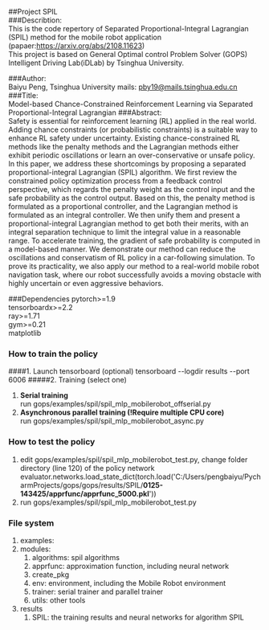 ##Project SPIL  
###Describtion:  
This is the code repertory of Separated Proportional-Integral Lagrangian (SPIL) method for the mobile robot application (papaer:https://arxiv.org/abs/2108.11623)  
This project is based on General Optimal control Problem Solver (GOPS) Intelligent Driving Lab(iDLab) by Tsinghua University.

###Author:  
Baiyu Peng, Tsinghua University
mails: pby19@mails.tsinghua.edu.cn
###Title:  
Model-based Chance-Constrained Reinforcement Learning via Separated Proportional-Integral Lagrangian
###Abstract:  
Safety is essential for reinforcement learning (RL) applied in the real world. Adding chance constraints (or probabilistic constraints) is a suitable way to enhance RL safety under uncertainty. Existing chance-constrained RL methods like the penalty methods and the Lagrangian methods either exhibit periodic oscillations or learn an over-conservative or unsafe policy. In this paper, we address these shortcomings by proposing a separated proportional-integral Lagrangian (SPIL) algorithm. We first review the constrained policy optimization process from a feedback control perspective, which regards the penalty weight as the control input and the safe probability as the control output. Based on this, the penalty method is formulated as a proportional controller, and the Lagrangian method is formulated as an integral controller. We then unify them and present a proportional-integral Lagrangian method to get both their merits, with an integral separation technique to limit the integral value in a reasonable range. To accelerate training, the gradient of safe probability is computed in a model-based manner. We demonstrate our method can reduce the oscillations and conservatism of RL policy in a car-following simulation. To prove its practicality, we also apply our method to a real-world mobile robot navigation task, where our robot successfully avoids a moving obstacle with highly uncertain or even aggressive behaviors.


###Dependencies
pytorch>=1.9  
tensorboardx>=2.2  
ray>=1.71  
gym>=0.21  
matplotlib  

### How to train the policy
####1. Launch tensorboard (optional)
tensorboard --logdir results --port 6006
#####2. Training (select one)
   1. __Serial training__  
   run  gops/examples/spil/spil_mlp_mobilerobot_offserial.py
   2. __Asynchronous parallel training (!Require multiple CPU core)__  
   run  gops/examples/spil/spil_mlp_mobilerobot_async.py



### How to test the policy
1. edit gops/examples/spil/spil_mlp_mobilerobot_test.py, change folder directory (line 120) of the policy network
evaluator.networks.load_state_dict(torch.load('C:/Users/pengbaiyu/PycharmProjects/gops/gops/results/SPIL/__0125-143425/apprfunc/apprfunc_5000.pkl__'))
2. run gops/examples/spil/spil_mlp_mobilerobot_test.py

### File system
1. examples: 
2. modules:
   1. algorithms: spil algorithms
   2. apprfunc: approximation function, including neural network
   3. create_pkg
   4. env: environment, including the Mobile Robot environment
   5. trainer: serial trainer and parallel trainer
   6. utils: other tools
3. results
   1. SPIL: the training results and neural networks for algorithm SPIL


